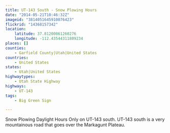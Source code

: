 ```yaml
---
title: UT-143 South - Snow Plowing Hours
date: "2014-05-21T10:46:32Z"
imageid: "3814051645910076423"
flickrid: "14368157342"
location:
    latitude: 37.81200861260276
    longitude: -112.43544311809234
places: []
counties:
    - Garfield County|Utah|United States
countries:
    - United States
states:
    - Utah|United States
highwaytypes:
    - Utah State Highway
highways:
    - UT-143
tags:
    - Big Green Sign

---
```

Snow Plowing Daylight Hours Only on UT-143 south.  UT-143 south is a very mountainous road that goes over the Markagunt Plateau.
